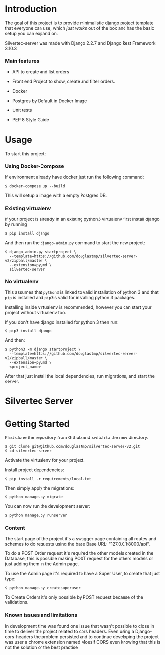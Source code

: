# Introduction

The goal of this project is to provide minimalistic django project template that everyone can use, which _just works_ out of the box and has the basic setup you can expand on. 

Silvertec-server was made with Django 2.2.7 and Django Rest Framework 3.10.3

### Main features

* API to create and list orders

* Front end Project to show, create and filter orders.

* Docker

* Postgres by Default in Docker Image

* Unit tests

* PEP 8 Style Guide

# Usage

To start this project:

### Using Docker-Compose

If environment already have docker just run the following command:

    $ docker-compose up --build

This will setup a image with a empty Postgres DB. 

### Existing virtualenv

If your project is already in an existing python3 virtualenv first install django by running

    $ pip install django
    
And then run the `django-admin.py` command to start the new project:

    $ django-admin.py startproject \
      --template=https://github.com/douglastmp/silvertec-server-v2/zipball/master \
      --extension=py,md \
      silvertec-server
      
### No virtualenv

This assumes that `python3` is linked to valid installation of python 3 and that `pip` is installed and `pip3`is valid
for installing python 3 packages.

Installing inside virtualenv is recommended, however you can start your project without virtualenv too.

If you don't have django installed for python 3 then run:

    $ pip3 install django
    
And then:

    $ python3 -m django startproject \
      --template=https://github.com/douglastmp/silvertec-server-v2/zipball/master \
      --extension=py,md \
      <project_name>
      
      
After that just install the local dependencies, run migrations, and start the server.


#  Silvertec Server

# Getting Started

First clone the repository from Github and switch to the new directory:

    $ git clone git@github.com/douglastmp/silvertec-server-v2.git
    $ cd silvertec-server
    
Activate the virtualenv for your project.
    
Install project dependencies:

    $ pip install -r requirements/local.txt
    
    
Then simply apply the migrations:

    $ python manage.py migrate
    

You can now run the development server:

    $ python manage.py runserver

### Content
The start page of the project it's a swagger page containing all routes and schemes to do requests 
using the base Base URL: "127.0.0.1:8000/api".

To do a POST Order request it's required the other models created in the Database, this is possible 
making POST request for the others models or just adding them in the Admin page. 

To use the Admin page it's required to have a Super User, to create that just type:

    $ python manage.py createsuperuser


To Create Orders it's only possible by POST request because of the validations.


### Known issues and limitations

In development time was found one issue that wasn't possible to close in time to deliver the project
related to cors headers. Even using a Django-cors-headers the problem persisted and to continue 
developing the project was user a chrome extension named Moesif CORS even knowing that this is not 
the solution or the best practise
